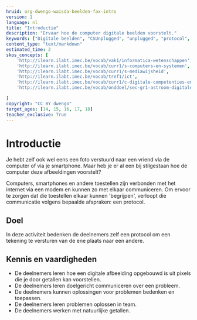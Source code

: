 ```yaml
---
hruid: org-dwengo-waisda-beelden-fax-intro
version: 1
language: nl
title: "Introductie"
description: "Ervaar hoe de computer digitale beelden voorstelt."
keywords: ["Digitale beelden", "CSUnplugged", "unplugged", "protocol", "netwerken", "ecodering"]
content_type: "text/markdown"
estimated_time: 2
skos_concepts: [
    'http://ilearn.ilabt.imec.be/vocab/vak1/informatica-wetenschappen', 
    'http://ilearn.ilabt.imec.be/vocab/curr1/s-computers-en-systemen',
    'http://ilearn.ilabt.imec.be/vocab/curr1/s-mediawijsheid',
    'http://ilearn.ilabt.imec.be/vocab/tref1/ict',
    'http://ilearn.ilabt.imec.be/vocab/curr1/c-digitale-competenties-en-mediawijsheid',
    'http://ilearn.ilabt.imec.be/vocab/onddoel/sec-gr1-astroom-digitale-competenties-en-mediawijsheid-4.5',

]
copyright: "CC BY dwengo"
target_ages: [14, 15, 16, 17, 18]
teacher_exclusive: True
---
```


# Introductie

Je hebt zelf ook wel eens een foto verstuurd naar een vriend via de computer of via je smartphone. Maar heb je er al een bij stilgestaan hoe de computer deze afbeeldingen voorstelt?

Computers, smartphones en andere toestellen zijn verbonden met het internet via een modem en kunnen zo met elkaar communiceren. Om ervoor te zorgen dat die toestellen elkaar kunnen 'begrijpen', verloopt die communicatie volgens bepaalde afspraken: een protocol.

## Doel

In deze activiteit bedenken de deelnemers zelf een protocol om een tekening te versturen van de ene plaats naar een andere.

## Kennis en vaardigheden

* De deelnemers leren hoe een digitale afbeelding opgebouwd is uit pixels die je door getallen kan voorstellen. 
* De deelnemers leren doelgericht communiceren over een probleem. 
* De deelnemers kunnen oplossingen voor problemen bedenken en toepassen. 
* De deelnemers leren problemen oplossen in team. 
* De deelnemers werken met natuurlijke getallen.
